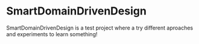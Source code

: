 # SmartDomainDrivenDesign

SmartDomainDrivenDesign is a test project where a try different aproaches and experiments to learn something!
